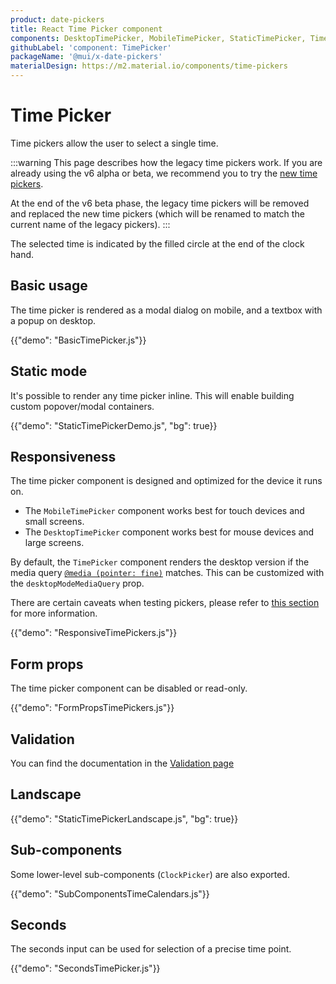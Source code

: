 ```yaml
---
product: date-pickers
title: React Time Picker component
components: DesktopTimePicker, MobileTimePicker, StaticTimePicker, TimePicker, ClockPicker
githubLabel: 'component: TimePicker'
packageName: '@mui/x-date-pickers'
materialDesign: https://m2.material.io/components/time-pickers
---
```


# Time Picker

<p class="description">Time pickers allow the user to select a single time.</p>

:::warning
This page describes how the legacy time pickers work.
If you are already using the v6 alpha or beta, we recommend you to try the [new time pickers](/x/react-date-pickers/time-picker/).

At the end of the v6 beta phase, the legacy time pickers will be removed and replaced the new time pickers
(which will be renamed to match the current name of the legacy pickers).
:::

The selected time is indicated by the filled circle at the end of the clock hand.

## Basic usage

The time picker is rendered as a modal dialog on mobile, and a textbox with a popup on desktop.

{{"demo": "BasicTimePicker.js"}}

## Static mode

It's possible to render any time picker inline. This will enable building custom popover/modal containers.

{{"demo": "StaticTimePickerDemo.js", "bg": true}}

## Responsiveness

The time picker component is designed and optimized for the device it runs on.

- The `MobileTimePicker` component works best for touch devices and small screens.
- The `DesktopTimePicker` component works best for mouse devices and large screens.

By default, the `TimePicker` component renders the desktop version if the media query [`@media (pointer: fine)`](https://developer.mozilla.org/en-US/docs/Web/CSS/@media/pointer) matches.
This can be customized with the `desktopModeMediaQuery` prop.

There are certain caveats when testing pickers, please refer to [this section](/x/react-date-pickers/getting-started/#testing-caveats) for more information.

{{"demo": "ResponsiveTimePickers.js"}}

## Form props

The time picker component can be disabled or read-only.

{{"demo": "FormPropsTimePickers.js"}}

## Validation

You can find the documentation in the [Validation page](/x/react-date-pickers/validation/)

## Landscape

{{"demo": "StaticTimePickerLandscape.js", "bg": true}}

## Sub-components

Some lower-level sub-components (`ClockPicker`) are also exported.

{{"demo": "SubComponentsTimeCalendars.js"}}

## Seconds

The seconds input can be used for selection of a precise time point.

{{"demo": "SecondsTimePicker.js"}}
